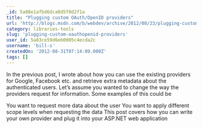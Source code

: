 ```yaml
---
_id: 5a88e1afbd6dca0d5f0d2f1a
title: "Plugging custom OAuth/OpenID providers"
url: 'http://blogs.msdn.com/b/webdev/archive/2012/08/23/plugging-custom-oauth-openid-providers.aspx'
category: libraries-tools
slug: 'plugging-custom-oauthopenid-providers'
user_id: 5a83ce59d6eb0005c4ecda2c
username: 'bill-s'
createdOn: '2012-08-31T07:14:09.000Z'
tags: []
---
```


In the previous post, I wrote about how you can use the existing providers for Google, Facebook etc. and retrieve extra metadata about the authenticated users. Let’s assume you wanted to change the way the providers request for information. Some examples of this could be

You want to request more data about the user
You want to apply different scope levels when requesting the data
This post covers how you can write your own provider and plug it into your ASP.NET web application
